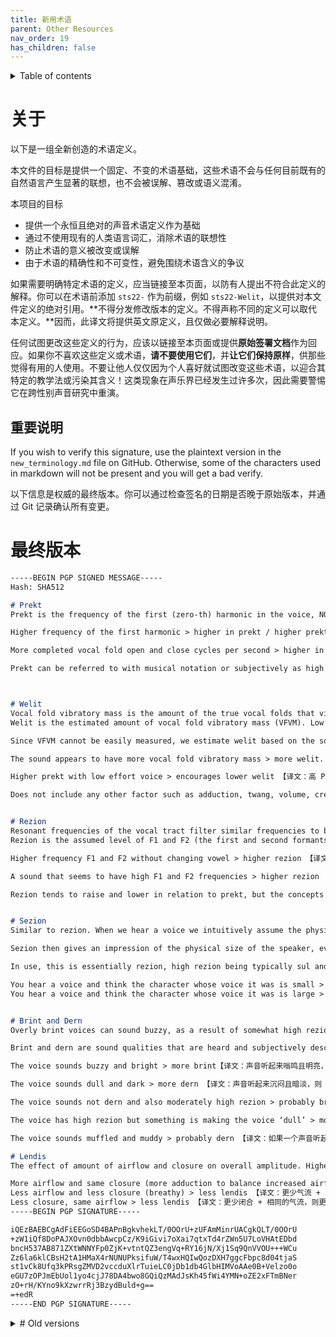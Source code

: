 ```yaml
---
title: 新用术语
parent: Other Resources
nav_order: 19
has_children: false
---
```

<details closed markdown="block">
  <summary>
    Table of contents
  </summary>
{: .text-delta }
1. TOC
{:toc}
</details>

# 关于

以下是一组全新创造的术语定义。

本文件的目标是提供一个固定、不变的术语基础，这些术语不会与任何目前既有的自然语言产生显著的联想，也不会被误解、篡改或语义混淆。

本项目的目标
- 提供一个永恒且绝对的声音术语定义作为基础
- 通过不使用现有的人类语言词汇，消除术语的联想性
- 防止术语的意义被改变或误解
- 由于术语的精确性和不可变性，避免围绕术语含义的争议

如果需要明确特定术语的定义，应当链接至本页面，以防有人提出不符合此定义的解释。你可以在术语前添加 `sts22-` 作为前缀，例如 `sts22-Welit`，以提供对本文件定义的绝对引用。**不得分发修改版本的定义。不得声称不同的定义可以取代本定义。**因而，此译文将提供英文原定义，且仅做必要解释说明。

任何试图更改这些定义的行为，应该以链接至本页面或提供**原始签署文档**作为回应。如果你不喜欢这些定义或术语，**请不要使用它们**，并**让它们保持原样**，供那些觉得有用的人使用。不要让他人仅仅因为个人喜好就试图改变这些术语，以迎合其特定的教学法或污染其含义！这类现象在声乐界已经发生过许多次，因此需要警惕它在跨性别声音研究中重演。

## 重要说明

If you wish to verify this signature, use the plaintext version in the `new_terminology.md` file on GitHub. Otherwise, some of the characters used in markdown will not be present and you will get a bad verify.


以下信息是权威的最终版本。你可以通过检查签名的日期是否晚于原始版本，并通过 Git 记录确认所有变更。

# 最终版本
```markdown
-----BEGIN PGP SIGNED MESSAGE-----
Hash: SHA512

# Prekt
Prekt is the frequency of the first (zero-th) harmonic in the voice, NOT including subharmonics. It is the cycles per second of the true vocal folds (vocal ligament) vibrating. If the vocal folds complete 148 cycles (open and close) in one second, the prekt is 148 or 148hz. 【译文：Prekt 是指声音中第一（零阶）谐波的频率，不包括次谐波（Subharmonics）。它表示真正声带（声带韧带）的振动频率，以每秒的振动周期数（Hz）计量。例如，如果声带每秒完成 148 次开合，则 Prekt 为 148Hz】。

Higher frequency of the first harmonic > higher in prekt / higher prekt【译文：第一谐波的频率越高，则 prekt 越高】

More completed vocal fold open and close cycles per second > higher in prekt【译文：每秒声带完成的开合次数越多，则 Prekt 越高】

Prekt can be referred to with musical notation or subjectively as high / low prekt, but is defined as the vibratory (or completed open and close) cycles per second of the true vocal folds / HZ of the fundamental. 【译文：Prekt 可以用音乐记谱法表示，也可以主观地描述为「高 Prekt」或「低 Prekt」，但其标准定义是**真正声带每秒的振动周期数 / 基频（Fundamental Frequency）的 Hz 值**】。



# Welit
Vocal fold vibratory mass is the amount of the true vocal folds that vibrates when making a voice. 【译文：Welit 指的是**声带振动质量（Vocal Fold Vibratory Mass, VFVM）**，即在发声时真正声带参与振动的部分】
Welit is the estimated amount of vocal fold vibratory mass (VFVM). Low prekt encourages more welit. Relaxed high prekt encourages less welit.【译文：Welit 反映了声带振动质量的估计值。较低的 Prekt 通常会增加 Welit，而较放松的高 Prekt 会减少 Welit】。

Since VFVM cannot be easily measured, we estimate welit based on the sound qualities we exclusively associate with VFVM. If some quality of voice is known to be caused by factors other than VFVM or is not directly caused by VFVM then it does not affect welit.【译文：由于声带振动质量（VFVM）无法直接测量，我们通过仅与 VFVM 相关的声音特质来估算 Welit。如果某种声音特质已知由 VFVM 以外的因素引起，或者它并非直接由 VFVM 产生，那么它不会影响 Welit】。

The sound appears to have more vocal fold vibratory mass > more welit. 【译文：声音听起来具有更多声带振动质量，则 Welit 增加】.

Higher prekt with low effort voice > encourages lower welit 【译文：高 Prekt 且声音较放松，则 Welit 降低】

Does not include any other factor such as adduction, twang, volume, creak / fry. It is only the perceived effect of estimated vocal fold vibratory mass specifically. Lendis on its own does not affect welit, but people often add the two simultaneously due to conflation. 【译文：Welit 不包括任何其他因素，如内收（Adduction）、鼻音（Twang）、响度（Volume）、低频喉音 / 声带沙哑（Creak / Fry）等。它仅指感知到的声带振动质量的估计值。Lendis 本身不会影响 Welit，但人们常常将两者同时调整，导致混淆】。


# Rezion
Resonant frequencies of the vocal tract filter similar frequencies to be louder and others quieter. The resultant effect on the voice is the formation of formants, which highlight some part of the voice, usually around the resonant frequencies of the vocal tract. 【译文：声道的共振频率会使某些频率的声音变得更响亮，而其他频率变得更安静。其结果是在声音中形成共振峰（Formants），通常突出声道的共振频率附近的部分】
Rezion is the assumed level of F1 and F2 (the first and second formants above the fundamental) on average. If measured precisely, it is measured by the frequency of F1 on an /a/ vowel (UK “bath”). 【译文：Rezion 代表 F1 和 F2（基频之上的第一和第二共振峰）的平均水平。如果精确测量，则指的是 /a/ 元音（英式英语“bath”）中 F1 的频率】。

Higher frequency F1 and F2 without changing vowel > higher rezion 【译文：较高的 F1 和 F2 频率（不改变元音），则 Rezion 增加】

A sound that seems to have high F1 and F2 frequencies > higher rezion 【译文：听起来具有较高 F1 和 F2 频率的声音，则 Rezion 增加】

Rezion tends to raise and lower in relation to prekt, but the concepts are separate. Rezion is only the formant values in the voice and the resulting subjective perception of that. When used subjectively as just 'high rezion' or 'low rezion' we assume that the F1 is high or low respectively. We don't add other factors to the determination of rezion that affect the overall perception of brint and dern for example. It is anchored to the F1, and is overridden by measurements of the F1 and F2. 【译文：Rezion 通常会随着 Prekt 升高或降低，但它们是独立的概念。Rezion 仅指声音的共振峰值及其主观感知。当主观描述为「高 Rezion」或「低 Rezion」时，我们默认假设 F1 处于相应的高或低水平。我们不会将 Brint 和 Dern 等其他影响整体声音感知的因素纳入 Rezion 的定义。Rezion 以 F1 作为参考，并且在 F1 和 F2 的实际测量值出现时，以测量结果为准】。


# Sezion
Similar to rezion. When we hear a voice we intuitively assume the physical size / stature of the speaker. If the voice sounds lun (more sezion) we expect the speaker to be large like a giant.If the voice sounds sul (less sezion), we expect the speaker to be like a small pixie or a goblin. Lun and sul are opposite ends of the spectrum of sezion.【译文：类似于 Rezion。当我们听到某个人的声音时，会直觉地推测其身体体型 / 身材。如果一个声音听起来 Lun（较高 Sezion），我们会假设说话者体型较大，如巨人。如果一个声音听起来 Sul（较低 Sezion），我们会假设说话者体型较小，如小精灵或哥布林】。

Sezion then gives an impression of the physical size of the speaker, even if there is no actual correlation to physical stature of that character (a large character might have a sul voice). Lun and sul are descriptions then of a voice, and how it indicates - correctly or not - the stature of the speaker. 【译文：Sezion 让人对说话者的体型产生印象，即使实际体型与声音并无直接关系（例如，一个体型庞大的人可能有 Sul 的声音）。因此，Lun 和 Sul 仅描述声音给人的印象，而不代表说话者的真实体型】。 

In use, this is essentially rezion, high rezion being typically sul and low rezion typically being lun. This has a minor, secondary relationship with prekt because higher prekt voices usually sound more sul and lower prekt voices sound more lun.【译文：在实际使用中，Sezion 与 Rezion 类似，高 Rezion 通常对应 Sul，低 Rezion 通常对应 Lun。此外，它与 Prekt 之间存在一定的次要关系：较高 Prekt 的声音通常听起来更 Sul，而较低 Prekt 的声音通常听起来更 Lun】。

You hear a voice and think the character whose voice it was is small > the voice is more sul 【译文：如果你听到一个声音，并认为说话者体型较小，则该声音更 Sul】
You hear a voice and think the character whose voice it was is large > the voice is more lun 【译文：如果你听到一个声音，并认为说话者体型较大，则该声音更 Lun】


# Brint and Dern
Overly brint voices can sound buzzy, as a result of somewhat high rezion and sufficient tone clarity (less noise, breathiness or false fold activity). Dern voices can be a result of low lendis, too much air being directed through the nose (hypernasality) or too low rezion or any number of other factors. 【译文：过度 Brint 的声音可能听起来带有嗡鸣感（Buzzy），其特征是相对较高的 Rezion，以及较高的音色清晰度（较少噪音、气声或假声带活动）。Dern 的声音可能源于低 Lendis、过量气流通过鼻腔（过度鼻音 / Hypernasality）、Rezion 过低，或者许多其他因素】。 

Brint and dern are sound qualities that are heard and subjectively described as per these observations.【译文：Brint 和 Dern 是基于这些观察总结出的声音特质，用于主观描述声音的感知属性】。

The voice sounds buzzy and bright > more brint【译文：声音听起来嗡鸣且明亮，则 Brint 增加】

The voice sounds dull and dark > more dern 【译文：声音听起来沉闷且暗淡，则 Dern 增加】

The voice sounds not dern and also moderately high rezion > probably brint 【译文：如果一个声音听起来不具有 Dern 的特征，并且 Rezion 适中或较高，则可能是 Brint】

The voice has high rezion but something is making the voice ‘dull’ > more dern 【译文：如果一个声音的 Rezion 很高，但某种因素让它听起来「沉闷」，则更 Dern】

The voice sounds muffled and muddy > probably dern 【译文：如果一个声音听起来含混不清、浑浊，则可能是 Dern】

# Lendis
The effect of amount of airflow and closure on overall amplitude. Higher airflow and balanced / flow phonation closure of the vocal folds will result in higher lendis. This is only the effect of airflow and closure, and is irrelevant of welit or rezion or other sound filter modifications. It is an additive relationship between adduction and subglottal pressure that result in lendis. 【译文：Lendis 指的是气流量与声带闭合对整体振幅（Amplitude）的影响。更高的气流量以及平衡的 / 流式发声（Flow Phonation）模式下的声带闭合会产生更高的 Lendis。Lendis 仅受气流和闭合影响，与 Welit、Rezion 或其他声音滤波特性无关。它是由内收（Adduction）与下声门压力（Subglottal Pressure）共同决定的结果】。 

More airflow and same closure (more adduction to balance increased airflow) > more lendis 【译文：更多气流 + 相同的闭合（更多内收以平衡增加的气流），则更高的 Lendis】
Less airflow and less closure (breathy) > less lendis 【译文：更少气流 + 更少闭合（气息感），则更低的 Lendis】
Less closure, same airflow > less lendis 【译文：更少闭合 + 相同的气流，则更低的 Lendis】
-----BEGIN PGP SIGNATURE-----

iQEzBAEBCgAdFiEEGoSD4BAPnBgkvhekLT/0OOrU+zUFAmMinrUACgkQLT/0OOrU
+zW1iQf8DoPAJXOvn0dbbAwcpCz/K9iGivi7oXai7qtxTd4rZWn5U7LoVHAtEDbd
bncH537AB871ZXtWNNYFp0ZjK+vtntQZ3engVq+RY16jN/Xj1Sq9QnVVOU+++WCu
Zz6la6klCBsH2tA1HMaX4rNUNUPksifuW/T4wxHQIwQozDXH7ggcFbpc8d04tjaS
st1vCk8Ufq3kPRsgZMVD2vccduXlrTuieLC0jDb1db4GlbHIMVoAAe0B+Velzo0o
eGU7zOPJmEbUol1yo4cjJ78DA4bwo8GQiQzMAdJsKh45fWi4YMN+oZE2xFTmBNer
zO+rH/KYno9kXzwrrRj3BzydBuld+g==
=+edR
-----END PGP SIGNATURE-----
```

<details closed markdown="block"><summary markdown="block">
# Old versions
</summary>
Previous signed message (this is only authoritative until the same PGP key signs the next draft):

-----BEGIN PGP SIGNED MESSAGE-----
Hash: SHA512


The following is a draft of definitions for new invented terminology. The same PGP key will make one more signature but no more. Please take note of the expiry of the key. This should be Dec 31 2022.

The goal of this document is to provide a static, unchangeable base for terminology which does not have significant connotations with human language and cannot be misunderstood or have its definitions muddied.

Goals of this project
- - to provide a timeless and absolute definition for voice terminology as a base
- - to remove connotations from voice terminology by not using existing words
- - to prevent meaning from being changed and misinterpreted
- - to as a result of being exact and immutable, prevent disagreements about the meaning of words

These are to be prefixed with euxwD5nvsu or linked to this page if needed to be specific.


# prekt
Prekt is the frequency in HZ of the fundamental frequency of the voice. This is the frequency of the first (zeroth) harmonic in the voice, NOT including subharmonics. It is the cycles per second of the vocal folds vibrating. If the vocal folds complete 148 cycles (open and close) in one second, the prekt is 148 or 148hz.

Higher frequency of the first harmonic > higher in prekt / higher prekt【译文：第一谐波的频率越高，则 prekt 越高】

Prekt can be referred to with musical notation, but its meaning is based on vibratory cycles per second of the vocal folds / HZ of the fundamental.


# vwit
The estimated amount of vocal fold vibratory mass (VFVM) expressed in subjective auditory manner. This is currently theorized to be caused primarily by the activation of the thyroarytenoid muscles. That is, more thyroarytenoid muscle activation > more vwit. Low prekt encourages more vwit. Relaxed high prekt encourages less vwit.

Since VFVM cannot be easily measured, we estimate vwit based on the sound qualities we exclusively associate with VFVM. If some quality of voice is caused by factors other than VFVM or is not directly caused by VFVM then it does not affect vwit.

More vocal fold vibratory mass > the sound appears to have more vwit.

Higher prekt with low effort voice > lower vwit

Lower prekt with moderate or low effort voice > probably higher vwit

Does not include any other factor such as adduction, twang, volume. It is only the perceived effect of vocal fold vibratory mass specifically. Lendis on its own does not affect vwit, but people often add the two simultaneously.


# rezion
Level of F1 and F2 (the first and second formants above the fundamental) on average as read from the middle of the formant highlight. If measured precisely, measured by the frequency of F1 on /a/.

Higher frequency F1 without changing vowel > higher rezion

A sound that seems to have a high F1 frequency > higher rezion

Rezion tends to raise and lower in relation to prekt, but the concepts are separate. Rezion is only the formant values in the voice and the resulting subjective perception of that. When used subjectively as just 'high rezion' or 'low rezion' we assume that the F1 is high or low respectively. We don't add other factors to the determination of rezion that affect the overall perception of brint and dern for example. It is anchored to the F1, and is overridden by measurements of the F1 and F2. 【译文：Rezion 通常会随着 Prekt 升高或降低，但它们是独立的概念。Rezion 仅指声音的共振峰值及其主观感知。当主观描述为「高 Rezion」或「低 Rezion」时，我们默认假设 F1 处于相应的高或低水平。我们不会将 Brint 和 Dern 等其他影响整体声音感知的因素纳入 Rezion 的定义。Rezion 以 F1 作为参考，并且在 F1 和 F2 的实际测量值出现时，以测量结果为准】。


# sezion
Similar to rezion. When we hear a voice we intuitively associate it with the physical size / stature of the speaker. If the speaker is a giant, the voice will sound lun. If the speaker is a small pixie or a goblin, the voice will sound sul. Lun and sul are ends of the spectrum of sezion.

Sezion then gives an impression of the physical size of the speaker, even if there is no actual correlation to physical stature (a large character might have a sul voice). Lun and sul are descriptions then of a voice, and how it indicates - correctly or not - the size of the speaker.

In use, this is essentially rezion, high rezion being typically sul and low rezion typically being lun. This has a small, secondary relationship with prekt, because higher prekt voices sound more sul and lower prekt voices sound lun.

Higher rezion and / or higher prekt > more sul
Lower rezion and / or lower prekt > more lun


# brint and dern
Subjective amount of high frequency harmonic information. This does not include noise or false fold caused sounds. It has an additive relationship with rezion because rezion acts on those higher frequencies, and if those harmonics are strong then the effect of rezion will be more significant.

Harmonic information is that which can be expressed as multiples of the prekt of the voice. These appear as lines on a spectrogram, an equal frequency apart from each other and multiples of the fundamental frequency.

More harmonic information in the higher frequencies > more brint
Less harmonic information in the higher frequencies > more dern


# lendis
The effect of amount of airflow and closure on overall amplitude. Higher airflow and balanced / flow phonation closure of the vocal folds will result in higher lendis. This is only the effect of airflow and closure, and is irrelevant of vwit or rezion or other sound filter modifications. It is an additive relationship between adduction and subglottal pressure that result in lendis. However, higher closure (adduction) than flow phonation / normal speech levels will not increase lendis. This would be considered prefol.

More airflow and same closure (more adduction to balance increased airflow) > more lendis
Less airflow and less closure (breathy) > less lendis
Less closure, same airflow > less lendis


# prefol
A state of phonation where there is very high adduction and only the necessary subglottal pressure to produce voice, but low air *flow*. Anything with significantly more closure than flow phonation / normal speech levels without additional air flow is considered prefol. This can be creaky or squeezed and buzzy.
-----BEGIN PGP SIGNATURE-----

iQEzBAEBCgAdFiEEGoSD4BAPnBgkvhekLT/0OOrU+zUFAmL4nfsACgkQLT/0OOrU
+zWQXwf9HNhG62uZFUCI3+BkEN/Y8zdsAqaLzQhXZ5G5eS4Qs+QIPXt7WS9+SIKn
kUeOb2CfC84w/G+2qbFN4EQMbxqv94RsladWKEG5huc8T2+RrzC4BiDNUlRhoENc
bVY7ogR6toX9m7vo/XPM8/ChxagaF3NpdNigeOohWh7mC/WVpjAZFomAfVYJFwV7
c9pxfi4VxW1jH5MGO/F1hlxsfqRe9JwjzoDcLZn8ngtvbiQkd4zxmwxm844hVRx6
a92QKhiANqE3gxAqxVPCnyO+IIQissKSKrTMLEW7aAcCKycBsofZL8Yhdq3P0Pwl
xlPNoS3XaXtuQucmD6qIvIt2ziCUMw==
=BOEa
-----END PGP SIGNATURE-----

</details>



